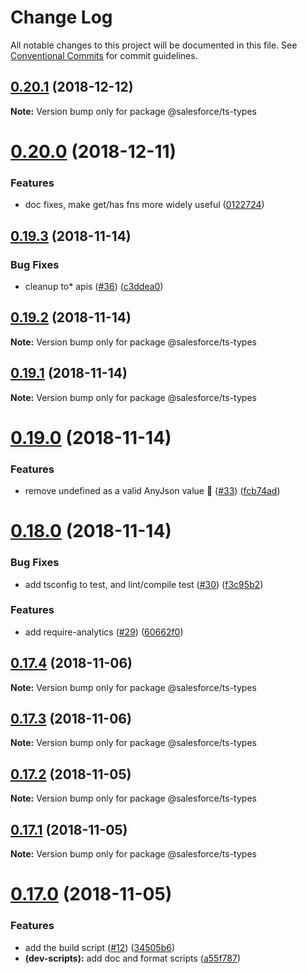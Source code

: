 # Change Log

All notable changes to this project will be documented in this file.
See [Conventional Commits](https://conventionalcommits.org) for commit guidelines.

## [0.20.1](https://github.com/forcedotcom/sfdx-dev-packages/compare/@salesforce/ts-types@0.20.0...@salesforce/ts-types@0.20.1) (2018-12-12)

**Note:** Version bump only for package @salesforce/ts-types





# [0.20.0](https://github.com/forcedotcom/sfdx-dev-packages/compare/@salesforce/ts-types@0.19.3...@salesforce/ts-types@0.20.0) (2018-12-11)


### Features

* doc fixes, make get/has fns more widely useful ([0122724](https://github.com/forcedotcom/sfdx-dev-packages/commit/0122724))





## [0.19.3](https://github.com/forcedotcom/sfdx-dev-packages/compare/@salesforce/ts-types@0.19.2...@salesforce/ts-types@0.19.3) (2018-11-14)


### Bug Fixes

* cleanup to* apis ([#36](https://github.com/forcedotcom/sfdx-dev-packages/issues/36)) ([c3ddea0](https://github.com/forcedotcom/sfdx-dev-packages/commit/c3ddea0))





## [0.19.2](https://github.com/forcedotcom/sfdx-dev-packages/compare/@salesforce/ts-types@0.19.1...@salesforce/ts-types@0.19.2) (2018-11-14)

**Note:** Version bump only for package @salesforce/ts-types





## [0.19.1](https://github.com/forcedotcom/sfdx-dev-packages/compare/@salesforce/ts-types@0.19.0...@salesforce/ts-types@0.19.1) (2018-11-14)

**Note:** Version bump only for package @salesforce/ts-types





# [0.19.0](https://github.com/forcedotcom/sfdx-dev-packages/compare/@salesforce/ts-types@0.18.0...@salesforce/ts-types@0.19.0) (2018-11-14)


### Features

* remove undefined as a valid AnyJson value :facepalm: ([#33](https://github.com/forcedotcom/sfdx-dev-packages/issues/33)) ([fcb74ad](https://github.com/forcedotcom/sfdx-dev-packages/commit/fcb74ad))





# [0.18.0](https://github.com/forcedotcom/sfdx-dev-packages/compare/@salesforce/ts-types@0.17.4...@salesforce/ts-types@0.18.0) (2018-11-14)


### Bug Fixes

* add tsconfig to test, and lint/compile test ([#30](https://github.com/forcedotcom/sfdx-dev-packages/issues/30)) ([f3c95b2](https://github.com/forcedotcom/sfdx-dev-packages/commit/f3c95b2))


### Features

* add require-analytics ([#29](https://github.com/forcedotcom/sfdx-dev-packages/issues/29)) ([60662f0](https://github.com/forcedotcom/sfdx-dev-packages/commit/60662f0))





## [0.17.4](https://git.soma.salesforce.com/salesforcedx/sfdx-ts-types/compare/@salesforce/ts-types@0.17.3...@salesforce/ts-types@0.17.4) (2018-11-06)

**Note:** Version bump only for package @salesforce/ts-types

## [0.17.3](https://git.soma.salesforce.com/salesforcedx/sfdx-ts-types/compare/@salesforce/ts-types@0.17.2...@salesforce/ts-types@0.17.3) (2018-11-06)

**Note:** Version bump only for package @salesforce/ts-types

## [0.17.2](https://git.soma.salesforce.com/salesforcedx/sfdx-ts-types/compare/@salesforce/ts-types@0.17.1...@salesforce/ts-types@0.17.2) (2018-11-05)

**Note:** Version bump only for package @salesforce/ts-types

## [0.17.1](https://git.soma.salesforce.com/salesforcedx/sfdx-ts-types/compare/@salesforce/ts-types@0.17.0...@salesforce/ts-types@0.17.1) (2018-11-05)

**Note:** Version bump only for package @salesforce/ts-types

# [0.17.0](https://git.soma.salesforce.com/salesforcedx/sfdx-ts-types/compare/@salesforce/ts-types@0.16.0...@salesforce/ts-types@0.17.0) (2018-11-05)

### Features

- add the build script ([#12](https://git.soma.salesforce.com/salesforcedx/sfdx-ts-types/issues/12)) ([34505b6](https://git.soma.salesforce.com/salesforcedx/sfdx-ts-types/commits/34505b6))
- **(dev-scripts):** add doc and format scripts ([a55f787](https://git.soma.salesforce.com/salesforcedx/sfdx-ts-types/commits/a55f787))
